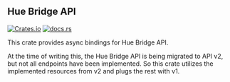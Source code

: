 Hue Bridge API
---

[![Crates.io][crates-badge]][crates-url]
[![docs.rs][docs-badge]][docs-url]  

[crates-badge]: https://img.shields.io/crates/v/hue-bridge  
[crates-url]: https://crates.io/crates/hue-bridge  
[docs-badge]: https://docs.rs/hue-bridge/badge.svg  
[docs-url]: https://docs.rs/hue-bridge  

This crate provides async bindings for Hue Bridge API.  

At the time of writing this, the Hue Bridge API is being migrated to API v2,
but not all endpoints have been implemented. So this crate utilizes the
implemented resources from v2 and plugs the rest with v1.
